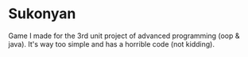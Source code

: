 # Sukonyan
Game I made for the 3rd unit project of advanced programming (oop &amp; java). It's way too simple and has a horrible code (not kidding).
